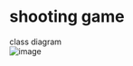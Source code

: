 # shooting game

class diagram  
![image](https://github.com/bumsoft/java_project/assets/140528690/0c9ae256-fb60-4fd2-8a5f-1a8b0303c028)
